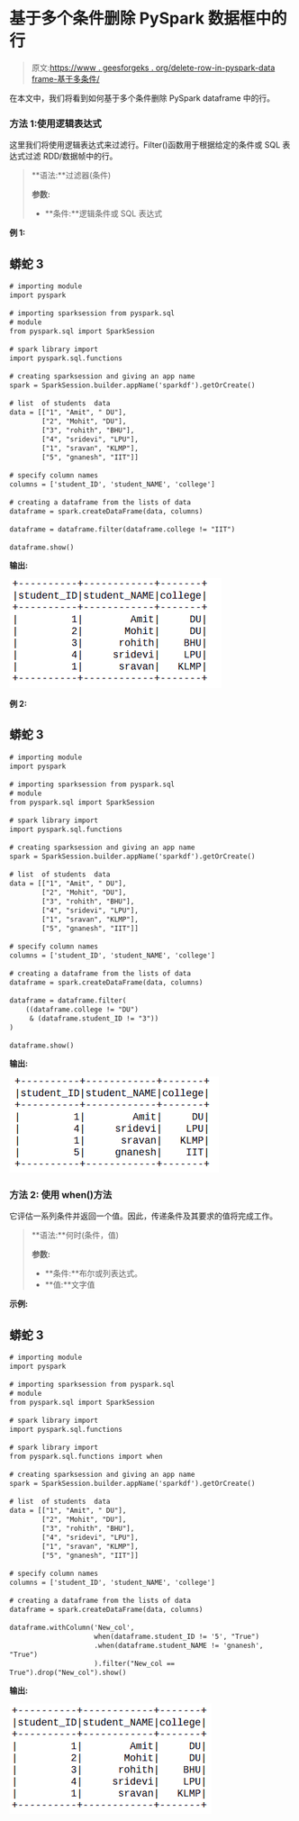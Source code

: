 # 基于多个条件删除 PySpark 数据框中的行

> 原文:[https://www . geesforgeks . org/delete-row-in-pyspark-data frame-基于多条件/](https://www.geeksforgeeks.org/delete-rows-in-pyspark-dataframe-based-on-multiple-conditions/)

在本文中，我们将看到如何基于多个条件删除 PySpark dataframe 中的行。

### **方法 1:使用逻辑表达式**

这里我们将使用逻辑表达式来过滤行。Filter()函数用于根据给定的条件或 SQL 表达式过滤 RDD/数据帧中的行。

> **语法:**过滤器(条件)
> 
> **参数:**
> 
> *   **条件:**逻辑条件或 SQL 表达式

**例 1:**

## 蟒蛇 3

```
# importing module
import pyspark

# importing sparksession from pyspark.sql
# module
from pyspark.sql import SparkSession

# spark library import
import pyspark.sql.functions

# creating sparksession and giving an app name
spark = SparkSession.builder.appName('sparkdf').getOrCreate()

# list  of students  data
data = [["1", "Amit", " DU"],
        ["2", "Mohit", "DU"],
        ["3", "rohith", "BHU"],
        ["4", "sridevi", "LPU"],
        ["1", "sravan", "KLMP"],
        ["5", "gnanesh", "IIT"]]

# specify column names
columns = ['student_ID', 'student_NAME', 'college']

# creating a dataframe from the lists of data
dataframe = spark.createDataFrame(data, columns)

dataframe = dataframe.filter(dataframe.college != "IIT")

dataframe.show()
```

**输出:**

![](img/b90cc72f2d922db32b111edc3f8bdefc.png)

**例 2:**

## 蟒蛇 3

```
# importing module
import pyspark

# importing sparksession from pyspark.sql
# module
from pyspark.sql import SparkSession

# spark library import
import pyspark.sql.functions

# creating sparksession and giving an app name
spark = SparkSession.builder.appName('sparkdf').getOrCreate()

# list  of students  data
data = [["1", "Amit", " DU"],
        ["2", "Mohit", "DU"],
        ["3", "rohith", "BHU"],
        ["4", "sridevi", "LPU"],
        ["1", "sravan", "KLMP"],
        ["5", "gnanesh", "IIT"]]

# specify column names
columns = ['student_ID', 'student_NAME', 'college']

# creating a dataframe from the lists of data
dataframe = spark.createDataFrame(data, columns)

dataframe = dataframe.filter(
    ((dataframe.college != "DU")
     & (dataframe.student_ID != "3"))
)

dataframe.show()
```

**输出:**

![](img/8649c37baf14322386f04c66bcea59ae.png)

### **方法 2:** 使用 when()方法

它评估一系列条件并返回一个值。因此，传递条件及其要求的值将完成工作。

> **语法:**何时(条件，值)
> 
> **参数:**
> 
> *   **条件:**布尔或列表达式。
> *   **值:**文字值

**示例:**

## 蟒蛇 3

```
# importing module
import pyspark

# importing sparksession from pyspark.sql 
# module
from pyspark.sql import SparkSession

# spark library import
import pyspark.sql.functions

# spark library import
from pyspark.sql.functions import when

# creating sparksession and giving an app name
spark = SparkSession.builder.appName('sparkdf').getOrCreate()

# list  of students  data
data = [["1", "Amit", " DU"],
        ["2", "Mohit", "DU"],
        ["3", "rohith", "BHU"],
        ["4", "sridevi", "LPU"],
        ["1", "sravan", "KLMP"],
        ["5", "gnanesh", "IIT"]]

# specify column names
columns = ['student_ID', 'student_NAME', 'college']

# creating a dataframe from the lists of data
dataframe = spark.createDataFrame(data, columns)

dataframe.withColumn('New_col',
                     when(dataframe.student_ID != '5', "True")
                     .when(dataframe.student_NAME != 'gnanesh', "True")
                     ).filter("New_col == True").drop("New_col").show()
```

**输出:**

![](img/64334ea7f5355b187dc51e3607cd5fb1.png)